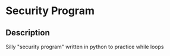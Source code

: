 # Security Program

## Description

Silly "security program" written in python to practice while loops